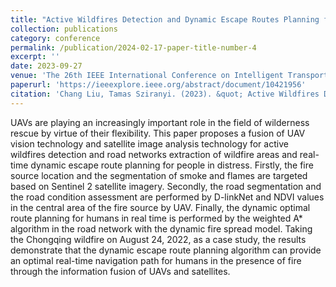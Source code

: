 ```yaml
---
title: "Active Wildfires Detection and Dynamic Escape Routes Planning for Humans through Information Fusion between Drones and Satellites"
collection: publications
category: conference
permalink: /publication/2024-02-17-paper-title-number-4
excerpt: ''
date: 2023-09-27
venue: 'The 26th IEEE International Conference on Intelligent Transportation Systems (ITSC 2023)'
paperurl: 'https://ieeexplore.ieee.org/abstract/document/10421956'
citation: 'Chang Liu, Tamas Sziranyi. (2023). &quot; Active Wildfires Detection and Dynamic Escape Routes Planning for Humans through Information Fusion between Drones and Satellites.&quot; <i>The 26th IEEE International Conference on Intelligent Transportation Systems </i>. IEEE ITSC 2023.'
---
```


UAVs are playing an increasingly important role in the field of wilderness rescue by virtue of their flexibility. This paper proposes a fusion of UAV vision technology and satellite image analysis technology for active wildfires detection and road networks extraction of wildfire areas and real-time dynamic escape route planning for people in distress. Firstly, the fire source location and the segmentation of smoke and flames are targeted based on Sentinel 2 satellite imagery. Secondly, the road segmentation and the road condition assessment are performed by D-linkNet and NDVI values in the central area of the fire source by UAV. Finally, the dynamic optimal route planning for humans in real time is performed by the weighted A* algorithm in the road network with the dynamic fire spread model. Taking the Chongqing wildfire on August 24, 2022, as a case study, the results demonstrate that the dynamic escape route planning algorithm can provide an optimal real-time navigation path for humans in the presence of fire through the information fusion of UAVs and satellites.
